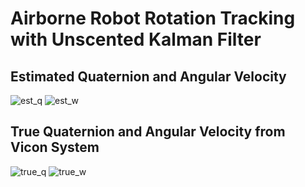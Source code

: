 # Airborne Robot Rotation Tracking with Unscented Kalman Filter

## Estimated Quaternion and Angular Velocity
![est_q](https://user-images.githubusercontent.com/97129990/167034333-05613175-b386-4ba1-a449-72a128b9f4e3.jpg)
![est_w](https://user-images.githubusercontent.com/97129990/167034337-1a0d38cc-de7c-4b98-8534-c7fbe1e297d9.jpg)

## True Quaternion and Angular Velocity from Vicon System
![true_q](https://user-images.githubusercontent.com/97129990/167034403-394dcd77-879b-4032-a27d-0c0629d1e9dd.jpg)
![true_w](https://user-images.githubusercontent.com/97129990/167034408-0d9eb887-7ef9-4d9b-8a2e-0905d223da56.jpg)
